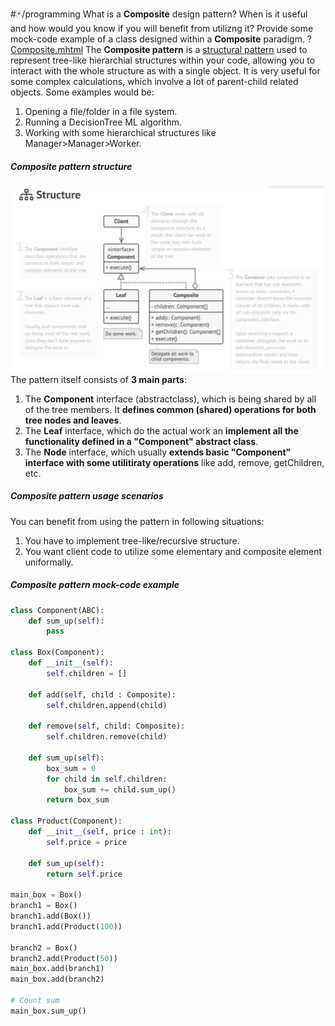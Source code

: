 #🃏/programming
What is a **Composite** design pattern? When is it useful and how would you know if you will benefit from utilizng it? Provide some mock-code example of a class designed within a **Composite** paradigm.
?
[Composite.mhtml](../../📁%20files/Composite.mhtml)
The **Composite pattern** is a [structural pattern](Structural%20patterns.md)  used to represent tree-like hierarchial structures within your code, allowing you to interact with the whole structure as with a single object. It is very useful for some complex calculations, which involve a lot of parent-child related objects. Some examples would be:
1. Opening a file/folder in a file system.
2. Running a DecisionTree ML algorithm.
3. Working with some hierarchical structures like Manager>Manager>Worker.
##### Composite pattern structure
![Pasted image 20240830114258.png](../../📁%20files/Pasted%20image%2020240830114258.png)
The pattern itself consists of **3 main parts**:
1. The **Component** interface (abstractclass), which is being shared by all of the tree members. It **defines common (shared) operations for both tree nodes and leaves**.
2. The **Leaf** interface, which do the actual work an **implement all the functionality defined in a "Component" abstract class**.
3. The **Node** interface, which usually **extends basic "Component" interface with some utilitiraty operations** like add, remove, getChildren, etc.
##### Composite pattern usage scenarios
You can benefit from using the pattern in following situations:
1. You have to implement tree-like/recursive structure.
2. You want client code to utilize some elementary and composite element uniformally.
##### Composite pattern mock-code example
```python
class Component(ABC):
	def sum_up(self):
		pass

class Box(Component):
	def __init__(self):
		self.children = []
		
	def add(self, child : Composite):
		self.children.append(child)
		
	def remove(self, child: Composite):
		self.children.remove(child)

	def sum_up(self):
		box_sum = 0
		for child in self.children:
			box_sum += child.sum_up()
		return box_sum

class Product(Component):
	def __init__(self, price : int):
		self.price = price
		
	def sum_up(self):
		return self.price

main_box = Box()
branch1 = Box()
branch1.add(Box())
branch1.add(Product(100))

branch2 = Box()
branch2.add(Product(50))
main_box.add(branch1)
main_box.add(branch2)

# Count sum
main_box.sum_up()

```
